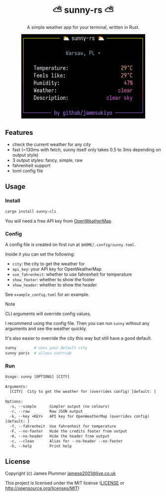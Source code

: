 <h1 align="center">⛅ sunny-rs ⛅</h1>

<p align="center">A simple weather app for your terminal, written in Rust.</p>

<div align="center">
    <img src="/showcase/showcase.png" width="400px">
</div>

## Features
- check the current weather for any city
- fast (~130ms with fetch, sunny itself only takes 0.5 to 3ms depending on output style)
- 3 output styles: fancy, simple, raw
- fahrenheit support
- toml config file

## Usage

### Install
```sh
cargo install sunny-cli
```

You will need a free API key from [OpenWeatherMap](https://openweathermap.org/api).

### Config

A config file is created on first run at `$HOME/.config/sunny.toml`.

Inside it you can set the following:
- `city`: the city to get the weather for
- `api_key`: your API key for OpenWeatherMap
- `use_fahrenheit`: whether to use fahrenheit for temperature
- `show_footer`: whether to show the footer
- `show_header`: whether to show the header

See `example_config.toml` for an example.

>[!NOTE]
> CLI arguments will override config values.

I recommend using the config file. Then you can run `sunny` without any
arguments and see the weather quickly.

It's also easier to override the city this way but still have a good default.
```sh
sunny        # uses your default city
sunny paris  # allows override
```


### Run
```
Usage: sunny [OPTIONS] [CITY]

Arguments:
  [CITY]  City to get the weather for (overrides config) [default: ]

Options:
  -s, --simple      Simpler output (no colours)
  -r, --raw         Raw JSON output
  -k, --key <KEY>   API key for OpenWeatherMap (overrides config) [default: ]
  -f, --fahrenheit  Use fahrenheit for temperature
  -F, --no-footer   Hide the credits footer from output
  -H, --no-header   Hide the header from output
  -c, --clean       Alias for --no-header --no-footer
  -h, --help        Print help
```

## License

Copyright (c) James Plummer <jamesp2001@live.co.uk>

This project is licensed under the MIT license ([LICENSE] or <http://opensource.org/licenses/MIT>)

[LICENSE]: ./LICENSE
